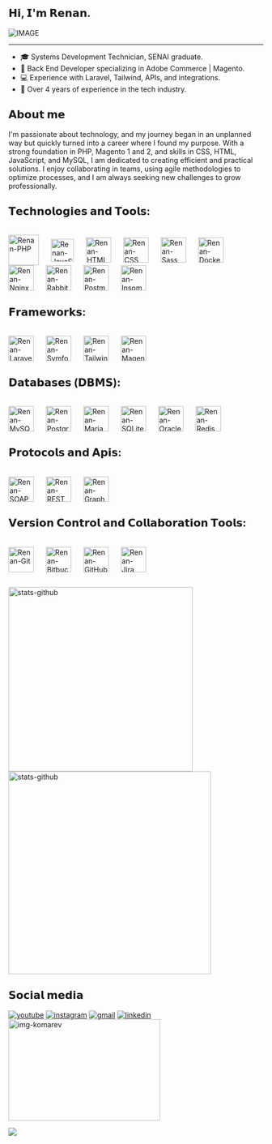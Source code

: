## 𝗛𝗶, 𝗜'𝗺 𝗥𝗲𝗻𝗮𝗻.

![IMAGE](https://github.com/user-attachments/assets/c1ee63a4-3d53-4c66-83a4-52bdedb853c0)

---

- 🎓 Systems Development Technician, SENAI graduate.
- 💼 Back End Developer specializing in Adobe Commerce | Magento.
- 💻 Experience with Laravel, Tailwind, APIs, and integrations.
- 🚀 Over 4 years of experience in the tech industry.

## 𝗔𝗯𝗼𝘂𝘁 𝗺𝗲

I'm passionate about technology, and my journey began in an unplanned way but quickly turned into a career where I found my purpose. With a strong foundation in PHP, Magento 1 and 2, and skills in CSS, HTML, JavaScript, and MySQL, I am dedicated to creating efficient and practical solutions. I enjoy collaborating in teams, using agile methodologies to optimize processes, and I am always seeking new challenges to grow professionally.

## 𝗧𝗲𝗰𝗵𝗻𝗼𝗹𝗼𝗴𝗶𝗲𝘀 𝗮𝗻𝗱 𝗧𝗼𝗼𝗹𝘀:

<div style="display: inline-block;"><br>
    <img align="center" alt="Renan-PHP" height="60" width="60" src="https://cdn.jsdelivr.net/gh/devicons/devicon@latest/icons/php/php-original.svg" style="margin-right: 20px;">
    <img align="center" alt="Renan-JavaScript" height="45" width="45" src="https://cdn.jsdelivr.net/gh/devicons/devicon@latest/icons/javascript/javascript-original.svg" style="margin-right: 20px;">
    <img align="center" alt="Renan-HTML" height="50" width="50" src="https://cdn.jsdelivr.net/gh/devicons/devicon@latest/icons/html5/html5-original.svg" style="margin-right: 20px;">
    <img align="center" alt="Renan-CSS" height="50" width="50" src="https://cdn.jsdelivr.net/gh/devicons/devicon@latest/icons/css3/css3-original.svg" style="margin-right: 20px;">
    <img align="center" alt="Renan-Sass" height="50" width="50" src="https://cdn.jsdelivr.net/gh/devicons/devicon@latest/icons/sass/sass-original.svg" style="margin-right: 20px;">
    <img align="center" alt="Renan-Docker" height="50" width="50" src="https://cdn.jsdelivr.net/gh/devicons/devicon@latest/icons/docker/docker-original.svg" style="margin-right: 20px;">
    <img align="center" alt="Renan-Nginx" height="50" width="50" src="https://cdn.jsdelivr.net/gh/devicons/devicon@latest/icons/nginx/nginx-original.svg" style="margin-right: 20px;">
    <img align="center" alt="Renan-RabbitMQ" height="50" width="50" src="https://cdn.jsdelivr.net/gh/devicons/devicon@latest/icons/rabbitmq/rabbitmq-original.svg" style="margin-right: 20px;">
    <img align="center" alt="Renan-Postman" height="50" width="50" src="https://cdn.jsdelivr.net/gh/devicons/devicon@latest/icons/postman/postman-original.svg" style="margin-right: 20px;">
    <img align="center" alt="Renan-Insomnia" height="50" width="50" src="https://cdn.jsdelivr.net/gh/devicons/devicon@latest/icons/insomnia/insomnia-original.svg" style="margin-right: 20px;">
</div>

## 𝗙𝗿𝗮𝗺𝗲𝘄𝗼𝗿𝗸𝘀:

<div style="display: inline-block;"><br>
    <img align="center" alt="Renan-Laravel" height="50" width="50" src="https://cdn.jsdelivr.net/gh/devicons/devicon@latest/icons/laravel/laravel-original.svg" style="margin-right: 20px;">
    <img align="center" alt="Renan-Symfony" height="50" width="50" src="https://cdn.jsdelivr.net/gh/devicons/devicon@latest/icons/symfony/symfony-original.svg" style="margin-right: 20px;">
    <img align="center" alt="Renan-Tailwind" height="50" width="50" src="https://cdn.jsdelivr.net/gh/devicons/devicon@latest/icons/tailwindcss/tailwindcss-original.svg" style="margin-right: 20px;">
    <img align="center" alt="Renan-Magento" height="50" width="50" src="https://cdn.jsdelivr.net/gh/devicons/devicon@latest/icons/magento/magento-original.svg" style="margin-right: 20px;">
</div>

## 𝗗𝗮𝘁𝗮𝗯𝗮𝘀𝗲𝘀 (𝗗𝗕𝗠𝗦):

<div style="display: inline-block;"><br>
    <img align="center" alt="Renan-MySQL" height="50" width="50" src="https://cdn.jsdelivr.net/gh/devicons/devicon@latest/icons/mysql/mysql-original.svg" style="margin-right: 20px;">
    <img align="center" alt="Renan-PostgreSQL" height="50" width="50" src="https://cdn.jsdelivr.net/gh/devicons/devicon@latest/icons/postgresql/postgresql-original.svg" style="margin-right: 20px;">
    <img align="center" alt="Renan-MariaDB" height="50" width="50" src="https://cdn.jsdelivr.net/gh/devicons/devicon@latest/icons/mariadb/mariadb-original.svg" style="margin-right: 20px;">
    <img align="center" alt="Renan-SQLite" height="50" width="50" src="https://cdn.jsdelivr.net/gh/devicons/devicon@latest/icons/sqlite/sqlite-original.svg" style="margin-right: 20px;">
    <img align="center" alt="Renan-Oracle" height="50" width="50" src="https://cdn.jsdelivr.net/gh/devicons/devicon@latest/icons/oracle/oracle-original.svg" style="margin-right: 20px;">
    <img align="center" alt="Renan-Redis" height="50" width="50" src="https://cdn.jsdelivr.net/gh/devicons/devicon@latest/icons/redis/redis-original.svg" style="margin-right: 20px;">
</div>

## 𝗣𝗿𝗼𝘁𝗼𝗰𝗼𝗹𝘀 𝗮𝗻𝗱 𝗔𝗽𝗶𝘀:

<div style="display: inline-block;"><br>
    <img align="center" alt="Renan-SOAP" height="50" width="50" src="https://user-images.githubusercontent.com/25181517/192107860-9a9f0894-0e34-4ab3-964d-6297ee4c00e9.png" style="margin-right: 20px;">
    <img align="center" alt="Renan-REST" height="50" width="50" src="https://user-images.githubusercontent.com/25181517/192107858-fe19f043-c502-4009-8c47-476fc89718ad.png" style="margin-right: 20px;">
    <img align="center" alt="Renan-GraphQL" height="50" width="50" src="https://user-images.githubusercontent.com/25181517/192107856-aa92c8b1-b615-47c3-9141-ed0d29a90239.png" style="margin-right: 20px;">
</div>

## 𝗩𝗲𝗿𝘀𝗶𝗼𝗻 𝗖𝗼𝗻𝘁𝗿𝗼𝗹 𝗮𝗻𝗱 𝗖𝗼𝗹𝗹𝗮𝗯𝗼𝗿𝗮𝘁𝗶𝗼𝗻 𝗧𝗼𝗼𝗹𝘀:

<div style="display: inline-block;"><br>
    <img align="center" alt="Renan-Git" height="50" width="50" src="https://cdn.jsdelivr.net/gh/devicons/devicon@latest/icons/git/git-original.svg" style="margin-right: 20px;">
    <img align="center" alt="Renan-Bitbucket" height="50" width="50" src="https://cdn.jsdelivr.net/gh/devicons/devicon@latest/icons/bitbucket/bitbucket-original.svg" style="margin-right: 20px;">
    <img align="center" alt="Renan-GitHub" height="50" width="50" src="https://cdn.jsdelivr.net/gh/devicons/devicon@latest/icons/github/github-original.svg" style="margin-right: 20px;">
    <img align="center" alt="Renan-Jira" height="50" width="50" src="https://cdn.jsdelivr.net/gh/devicons/devicon@latest/icons/jira/jira-original.svg" style="margin-right: 20px;">
</div>

##
<img alt="stats-github" src="https://github-readme-stats-wheat-two-53.vercel.app/api?username=RenanxD&theme=midnight-purple&hide_border=false&include_all_commits=false&count_private=false"  width="364px" />
<img alt="stats-github" src="https://github-readme-streak-stats.herokuapp.com/?user=RenanxD&theme=midnight-purple&hide_border=false"  width="400px" />

## 𝗦𝗼𝗰𝗶𝗮𝗹 𝗺𝗲𝗱𝗶𝗮

<div> 
  <a href="https://youtube.com/@seu-youtube" target="_blank"><img alt="youtube" src="https://img.shields.io/badge/YouTube-FF0000?style=for-the-badge&logo=youtube&logoColor=white" target="_blank"></a>
  <a href="https://instagram.com/renan.dpaula" target="_blank"><img alt="instagram" src="https://img.shields.io/badge/Instagram-E4405F?style=for-the-badge&logo=instagram&logoColor=white" target="_blank"></a>
  <a href="mailto:renandepauladasilva@gmail.com"><img alt="gmail" src="https://img.shields.io/badge/Gmail-D14836?style=for-the-badge&logo=gmail&logoColor=white" target="_blank"></a>
  <a href="https://linkedin.com/in/renandpaula" target="_blank"><img alt="linkedin" src="https://img.shields.io/badge/-LinkedIn-%230077B5?style=for-the-badge&logo=linkedin&logoColor=white" target="_blank"></a> 
</div>

<img alt="img-komarev" src="https://steamuserimages-a.akamaihd.net/ugc/950714109397804223/31C55FC747EFA6EA80A84712FD0518761A52DE86/?imw=5000&imh=5000&ima=fit&impolicy=Letterbox&imcolor=%23000000&letterbox=false" width="300" height="200" /> 

![](https://komarev.com/ghpvc/?username=RenanxD&color=006bed)
